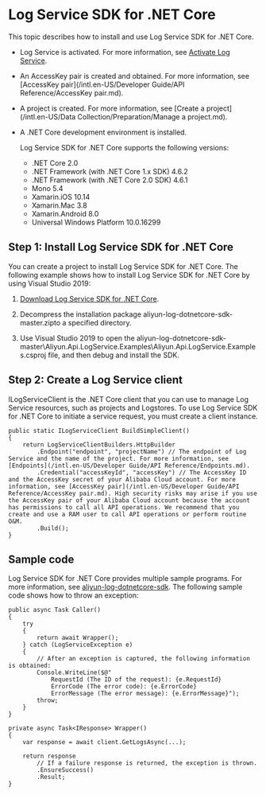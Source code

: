 # Log Service SDK for .NET Core

This topic describes how to install and use Log Service SDK for .NET Core.

-   Log Service is activated. For more information, see [Activate Log Service](https://www.alibabacloud.com/product/log-service?spm=a2c5t.10695662.1996646101.searchclickresult.536d31bdPTqffd).
-   An AccessKey pair is created and obtained. For more information, see [AccessKey pair](/intl.en-US/Developer Guide/API Reference/AccessKey pair.md).
-   A project is created. For more information, see [Create a project](/intl.en-US/Data Collection/Preparation/Manage a project.md).
-   A .NET Core development environment is installed.

    Log Service SDK for .NET Core supports the following versions:

    -   .NET Core 2.0
    -   .NET Framework \(with .NET Core 1.x SDK\) 4.6.2
    -   .NET Framework \(with .NET Core 2.0 SDK\) 4.6.1
    -   Mono 5.4
    -   Xamarin.iOS 10.14
    -   Xamarin.Mac 3.8
    -   Xamarin.Android 8.0
    -   Universal Windows Platform 10.0.16299

## Step 1: Install Log Service SDK for .NET Core

You can create a project to install Log Service SDK for .NET Core. The following example shows how to install Log Service SDK for .NET Core by using Visual Studio 2019:

1.  [Download Log Service SDK for .NET Core](https://github.com/aliyun/aliyun-log-dotnetcore-sdk).

2.  Decompress the installation package aliyun-log-dotnetcore-sdk-master.zipto a specified directory.

3.  Use Visual Studio 2019 to open the aliyun-log-dotnetcore-sdk-master\\Aliyun.Api.LogService.Examples\\Aliyun.Api.LogService.Examples.csproj file, and then debug and install the SDK.


## Step 2: Create a Log Service client

ILogServiceClient is the .NET Core client that you can use to manage Log Service resources, such as projects and Logstores. To use Log Service SDK for .NET Core to initiate a service request, you must create a client instance.

```
public static ILogServiceClient BuildSimpleClient()
{
    return LogServiceClientBuilders.HttpBuilder
        .Endpoint("endpoint", "projectName") // The endpoint of Log Service and the name of the project. For more information, see [Endpoints](/intl.en-US/Developer Guide/API Reference/Endpoints.md).
        .Credential("accessKeyId", "accessKey") // The AccessKey ID and the AccessKey secret of your Alibaba Cloud account. For more information, see [AccessKey pair](/intl.en-US/Developer Guide/API Reference/AccessKey pair.md). High security risks may arise if you use the AccessKey pair of your Alibaba Cloud account because the account has permissions to call all API operations. We recommend that you create and use a RAM user to call API operations or perform routine O&M.
        .Build();
}
```

## Sample code

Log Service SDK for .NET Core provides multiple sample programs. For more information, see [aliyun-log-dotnetcore-sdk](https://github.com/aliyun/aliyun-log-dotnetcore-sdk). The following sample code shows how to throw an exception:

```
public async Task Caller()
{
    try
    {
        return await Wrapper();
    } catch (LogServiceException e)
    {
        // After an exception is captured, the following information is obtained: 
        Console.WriteLine($@"
            RequestId (The ID of the request): {e.RequestId}
            ErrorCode (The error code): {e.ErrorCode}
            ErrorMessage (The error message): {e.ErrorMessage}");
        throw;
    }
}

private async Task<IResponse> Wrapper()
{
    var response = await client.GetLogsAsync(...);

    return response
        // If a failure response is returned, the exception is thrown.
        .EnsureSuccess()
        .Result;
}
```


